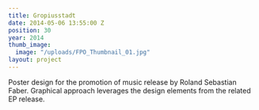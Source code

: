 ```yaml
---
title: Gropiusstadt
date: 2014-05-06 13:55:00 Z
position: 30
year: 2014
thumb_image:
  image: "/uploads/FPO_Thumbnail_01.jpg"
layout: project
---
```


Poster design for the promotion of music release by Roland Sebastian Faber. Graphical approach leverages the design elements from the related EP release.

